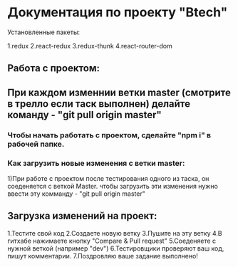 # Документация по проекту "Btech"
Установленные пакеты:

1.redux
2.react-redux
3.redux-thunk
4.react-router-dom

## Работа с проектом:



## При каждом изменнии ветки master (смотрите в трелло если таск выполнен) делайте команду - "git pull origin master"

### Чтобы начать работать с проектом, сделайте "npm i" в рабочей папке.

### Как загрузить новые изменения с ветки master:
1)При работе с проектом после тестирования одного из таска, он соеденяется с веткой Master. чтобы загрузить эти изменения нужно ввести эту комманду - "git pull origin master"


## Загрузка изменений на проект:

1.Тестите свой код
2.Создаете новую ветку
3.Пушите на эту ветку
4.В гитхабе нажимаете кнопку "Compare & Pull request"
5.Cоеденяете с нужной веткой (например "dev")
6.Тестировщики проверяют ваш код, пишут комментарии.
7.Поздровляю ваше задание выполнено!




